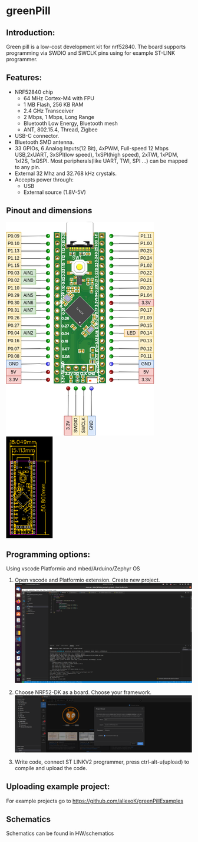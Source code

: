 # greenPill
## Introduction:
Green pill is a low-cost development kit for nrf52840. The board supports programming via SWDIO and SWCLK pins using for example ST-LINK programmer.

## Features:

- NRF52840 chip
  - 64 MHz Cortex-M4 with FPU
  - 1 MB Flash, 256 KB RAM
  - 2.4 GHz Transceiver
  - 2 Mbps, 1 Mbps, Long Range
  - Bluetooth Low Energy, Bluetooth mesh
  - ANT, 802.15.4, Thread, Zigbee
- USB-C connector.
- Bluetooth SMD antenna.
- 33 GPIOs, 6 Analog Inputs(12 Bit), 4xPWM, Full-speed 12 Mbps USB,2xUART, 3xSPI(low speed), 1xSPI(high speed), 2xTWI, 1xPDM, 1xI2S, 1xQSPI. Most peripherals(like UART, TWI, SPI ...) can be mapped to any pin.
- External 32 Mhz and 32.768 kHz crystals.
- Accepts power through:
  - USB
  - External source (1.8V-5V)

## Pinout and dimensions
![pinout](pictures/pinoutV1.png)
![dimensions](pictures/dimensions.png)

## Programming options:
Using vscode Platformio and mbed/Arduino/Zephyr OS
1. Open vscode and Platformio extension. Create new project.
![platformio](pictures/platformio.png)

2. Choose NRF52-DK as a board. Choose your framework.
![createProject](pictures/createProject.png)

3. Write code, connect ST LINKV2 programmer, press ctrl-alt-u(upload) to compile and upload the code.

## Uploading example project:
For example projects go to https://github.com/allexoK/greenPillExamples

## Schematics
Schematics can be found in HW/schematics

